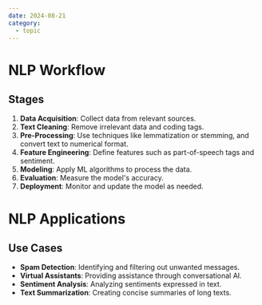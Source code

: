 ```yaml
---
date: 2024-08-21
category:
  - topic
---
```

# NLP Workflow

## Stages
1. **Data Acquisition**: Collect data from relevant sources.
2. **Text Cleaning**: Remove irrelevant data and coding tags.
3. **Pre-Processing**: Use techniques like lemmatization or stemming, and convert text to numerical format.
4. **Feature Engineering**: Define features such as part-of-speech tags and sentiment.
5. **Modeling**: Apply ML algorithms to process the data.
6. **Evaluation**: Measure the model's accuracy.
7. **Deployment**: Monitor and update the model as needed.
# NLP Applications 
## Use Cases 
- **Spam Detection**: Identifying and filtering out unwanted messages. 
- **Virtual Assistants**: Providing assistance through conversational AI. 
- **Sentiment Analysis**: Analyzing sentiments expressed in text. 
- **Text Summarization**: Creating concise summaries of long texts.